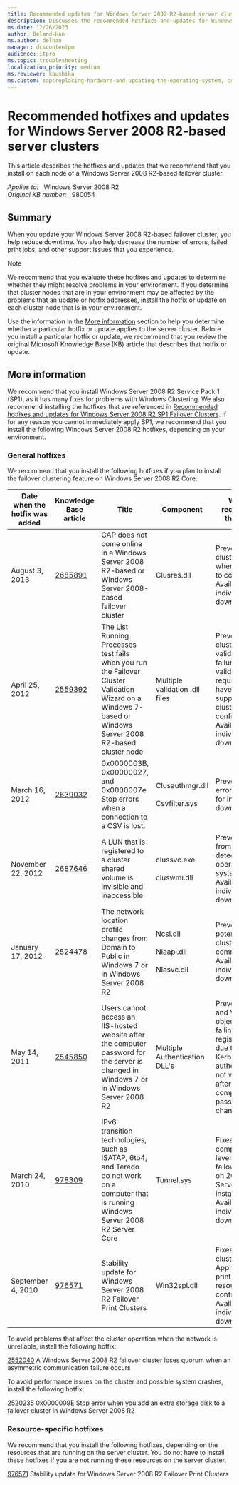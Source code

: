 ```yaml
---
title: Recommended updates for Windows Server 2008 R2-based server clusters
description: Discusses the recommended hotfixes and updates for Windows Server 2008 R2-based server clusters, and describes these hotfixes and updates.
ms.date: 12/26/2023
author: Deland-Han
ms.author: delhan
manager: dcscontentpm
audience: itpro
ms.topic: troubleshooting
localization_priority: medium
ms.reviewer: kaushika
ms.custom: sap:replacing-hardware-and-updating-the-operating-system, csstroubleshoot
---
```

# Recommended hotfixes and updates for Windows Server 2008 R2-based server clusters

This article describes the hotfixes and updates that we recommend that you install on each node of a Windows Server 2008 R2-based failover cluster.

_Applies to:_ &nbsp; Windows Server 2008 R2  
_Original KB number:_ &nbsp; 980054

## Summary

When you update your Windows Server 2008 R2-based failover cluster, you help reduce downtime. You also help decrease the number of errors, failed print jobs, and other support issues that you experience.

> [!NOTE]
> We recommend that you evaluate these hotfixes and updates to determine whether they might resolve problems in your environment. If you determine that cluster nodes that are in your environment may be affected by the problems that an update or hotfix addresses, install the hotfix or update on each cluster node that is in your environment.

Use the information in the [More information](#more-information) section to help you determine whether a particular hotfix or update applies to the server cluster. Before you install a particular hotfix or update, we recommend that you review the original Microsoft Knowledge Base (KB) article that describes that hotfix or update.

## More information

We recommend that you install Windows Server 2008 R2 Service Pack 1 (SP1), as it has many fixes for problems with Windows Clustering. We also recommend installing the hotfixes that are referenced in [Recommended hotfixes and updates for Windows Server 2008 R2 SP1 Failover Clusters](updates-for-windows-server-2008-r2-sp1-failover-cluster.md). If for any reason you cannot immediately apply SP1, we recommend that you install the following Windows Server 2008 R2 hotfixes, depending on your environment.

### General hotfixes

We recommend that you install the following hotfixes if you plan to install the failover clustering feature on Windows Server 2008 R2 Core:

| Date when the hotfix was added| Knowledge Base article| Title| Component| Why we recommend this hotfix |
|---|---|---|---|---|
|August 3, 2013| [2685891](https://support.microsoft.com/help/2685891)|CAP does not come online in a Windows Server 2008 R2-based or Windows Server 2008-based failover cluster|Clusres.dll|Prevents cluster outage when CAP fails to come online. Available for individual download.|
|April 25, 2012| [2559392](https://support.microsoft.com/help/2559392)|The List Running Processes test fails when you run the Failover Cluster Validation Wizard on a Windows 7-based or Windows Server 2008 R2-based cluster node|Multiple validation .dll files|Prevents cluster validation failure. Passing validation is required to have a supported cluster configuration. Available for individual download.|
|March 16, 2012| [2639032](https://support.microsoft.com/help/2639032)|0x0000003B, 0x00000027, and 0x0000007e Stop errors when a connection to a CSV is lost.|Clusauthmgr.dll<br/><br/>Csvfilter.sys|Prevents a Stop error. Available for individual download.|
|November 22, 2012| [2687646](https://support.microsoft.com/help/2687646)|A LUN that is registered to a cluster shared volume is invisible and inaccessible|clussvc.exe<br/><br/>cluswmi.dll|Prevents a LUN from not being detected by the operating system. Available for individual download.|
|January 17, 2012| [2524478](https://support.microsoft.com/help/2524478)|The network location profile changes from Domain to Public in<br/>Windows 7 or in Windows Server 2008 R2|Ncsi.dll<br/><br/>Nlaapi.dll<br/><br/>Nlasvc.dll|Prevents potential loss of cluster communication. Available for individual download.|
|May 14, 2011| [2545850](https://support.microsoft.com/help/2545850)|Users cannot access an IIS-hosted website after the computer password for the server is changed in Windows 7 or in Windows Server 2008 R2|Multiple Authentication DLL's|Prevents CNO and VCO objects from failing to register in DNS due to Kerberos authentication not working after the computer password is changed.|
|March 24, 2010| [978309](https://support.microsoft.com/help/978309)|IPv6 transition technologies, such as ISATAP, 6to4, and Teredo do not work on a computer that is running Windows Server 2008 R2 Server Core|Tunnel.sys|Fixes components leveraged by failover cluster on 2008 R2 Server Core installations. Available for individual download.|
|September 4, 2010| [976571](https://support.microsoft.com/help/976571)|Stability update for Windows Server 2008 R2 Failover Print Clusters|Win32spl.dll|Fixes print cluster stability. Apply only if print cluster resources are configured. Available for individual download.|

To avoid problems that affect the cluster operation when the network is unreliable, install the following hotfix:

[2552040](https://support.microsoft.com/help/2552040)  A Windows Server 2008 R2 failover cluster loses quorum when an asymmetric communication failure occurs

To avoid performance issues on the cluster and possible system crashes, install the following hotfix:

[2520235](https://support.microsoft.com/help/2520235) 0x0000009E Stop error when you add an extra storage disk to a failover cluster in Windows Server 2008 R2

### Resource-specific hotfixes

We recommend that you install the following hotfixes, depending on the resources that are running on the server cluster. You do not have to install these hotfixes if you are not running these resources on the server cluster.

[976571](https://support.microsoft.com/help/976571) Stability update for Windows Server 2008 R2 Failover Print Clusters

